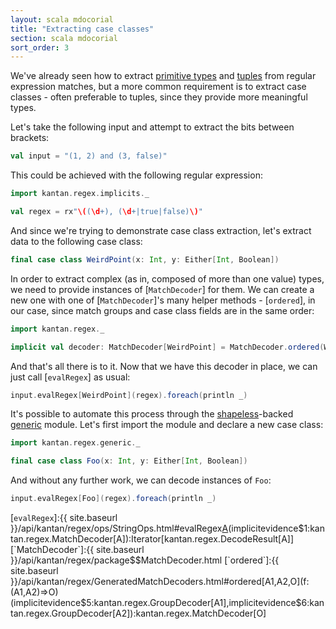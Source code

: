 ```yaml
---
layout: scala mdocorial
title: "Extracting case classes"
section: scala mdocorial
sort_order: 3
---
```

We've already seen how to extract [primitive types](primitive_types.html) and [tuples](tuples.html) from regular
expression matches, but a more common requirement is to extract case classes - often preferable to tuples, since they
provide more meaningful types.

Let's take the following input and attempt to extract the bits between brackets:

```scala mdoc:silent
val input = "(1, 2) and (3, false)"
```

This could be achieved with the following regular expression:

```scala mdoc:silent
import kantan.regex.implicits._

val regex = rx"\((\d+), (\d+|true|false)\)"
```

And since we're trying to demonstrate case class extraction, let's extract data to the following case class:

```scala mdoc:silent
final case class WeirdPoint(x: Int, y: Either[Int, Boolean])
```

In order to extract complex (as in, composed of more than one value) types, we need to provide instances of
[`MatchDecoder`] for them. We can create a new one with one of [`MatchDecoder`]'s many helper methods - [`ordered`],
in our case, since match groups and case class fields are in the same order:

```scala mdoc:silent
import kantan.regex._

implicit val decoder: MatchDecoder[WeirdPoint] = MatchDecoder.ordered(WeirdPoint.apply _)
```

And that's all there is to it. Now that we have this decoder in place, we can just call [`evalRegex`] as usual:

```scala mdoc
input.evalRegex[WeirdPoint](regex).foreach(println _)
```

It's possible to automate this process through the [shapeless](http://shapeless.io)-backed [generic](generic.html)
module. Let's first import the module and declare a new case class:

```scala mdoc:silent
import kantan.regex.generic._

final case class Foo(x: Int, y: Either[Int, Boolean])
```

And without any further work, we can decode instances of `Foo`:

```scala mdoc
input.evalRegex[Foo](regex).foreach(println _)
```

[`evalRegex`]:{{ site.baseurl }}/api/kantan/regex/ops/StringOps.html#evalRegex[A](p:kantan.regex.Pattern)(implicitevidence$1:kantan.regex.MatchDecoder[A]):Iterator[kantan.regex.DecodeResult[A]]
[`MatchDecoder`]:{{ site.baseurl }}/api/kantan/regex/package$$MatchDecoder.html
[`ordered`]:{{ site.baseurl }}/api/kantan/regex/GeneratedMatchDecoders.html#ordered[A1,A2,O](f:(A1,A2)=>O)(implicitevidence$5:kantan.regex.GroupDecoder[A1],implicitevidence$6:kantan.regex.GroupDecoder[A2]):kantan.regex.MatchDecoder[O]
